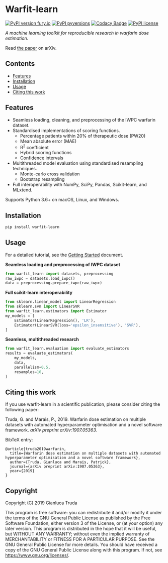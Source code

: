 # Warfit-learn

[![PyPI version fury.io](https://badge.fury.io/py/warfit-learn.svg)](https://pypi.org/project/warfit-learn/)
[![PyPI pyversions](https://img.shields.io/pypi/pyversions/warfit-learn.svg)](https://pypi.org/project/warfit-learn/)
[![Codacy Badge](https://api.codacy.com/project/badge/Grade/467076ac86de4ca389febcf07bffd161)](https://app.codacy.com/app/gianlucatruda/warfit-learn?utm_source=github.com&utm_medium=referral&utm_content=gianlucatruda/warfit-learn&utm_campaign=Badge_Grade_Dashboard)
[![PyPI license](https://img.shields.io/pypi/l/warfit-learn.svg)](https://pypi.org/project/warfit-learn/)

_A machine learning toolkit for reproducible research in warfarin dose estimation._

Read [the paper](https://arxiv.org/abs/1907.05363) on arXiv.

## Contents
* [Features](#features)
* [Installation](#installation)
* [Usage](#usage)
* [Citing this work](#citing-this-work)

## Features

- Seamless loading, cleaning, and preprocessing of the IWPC warfarin dataset.
- Standardised implementations of scoring functions.
  - Percentage patients within 20% of therapeutic dose (PW20)
  - Mean absolute error (MAE)
  - R<sup>2</sup> coefficient
  - Hybrid scoring functions
  - Confidence intervals
- Multithreaded model evaluation using standardised resampling techniques.
  - Monte-carlo cross validation
  - Bootstrap resampling
- Full interoperability with NumPy, SciPy, Pandas, Scikit-learn, and MLxtend.

Supports Python 3.6+ on macOS, Linux, and Windows.

## Installation
```bash
pip install warfit-learn
```

## Usage

For a detailed tutorial, see the [Getting Started](https://github.com/gianlucatruda/warfit-learn/blob/master/docs/warfit_learn_tutorial.ipynb) document.

**Seamless loading and preprocessing of IWPC dataset**

```python
from warfit_learn import datasets, preprocessing
raw_iwpc = datasets.load_iwpc()
data = preprocessing.prepare_iwpc(raw_iwpc)
```

**Full scikit-learn interoperability**

```python
from sklearn.linear_model import LinearRegression
from sklearn.svm import LinearSVR
from warfit_learn.estimators import Estimator
my_models = [
    Estimator(LinearRegression(), 'LR'),
    Estimator(LinearSVR(loss='epsilon_insensitive'), 'SVR'),
]
```

**Seamless, multithreaded research**

```python
from warfit_learn.evaluation import evaluate_estimators
results = evaluate_estimators(
    my_models,
    data,
    parallelism=0.5,
    resamples=10,
)
```

## Citing this work
If you use warfit-learn in a scientific publication, please consider citing the following paper:

Truda, G. and Marais, P., 2019. Warfarin dose estimation on multiple datasets with automated hyperparameter optimisation and a novel software framework. _arXiv preprint arXiv:1907.05363._

BibTeX entry:
```
@article{truda2019warfarin,
  title={Warfarin dose estimation on multiple datasets with automated hyperparameter optimisation and a novel software framework},
  author={Truda, Gianluca and Marais, Patrick},
  journal={arXiv preprint arXiv:1907.05363},
  year={2019}
}
```



## Copyright

Copyright (C) 2019 Gianluca Truda

This program is free software: you can redistribute it and/or modify it under the terms of the GNU General Public License as published by the Free Software Foundation, either version 3 of the License, or (at your option) any later version. This program is distributed in the hope that it will be useful, but WITHOUT ANY WARRANTY; without even the implied warranty of MERCHANTABILITY or FITNESS FOR A PARTICULAR PURPOSE. See the GNU General Public License for more details. You should have received a copy of the GNU General Public License along with this program. If not, see https://www.gnu.org/licenses/.
